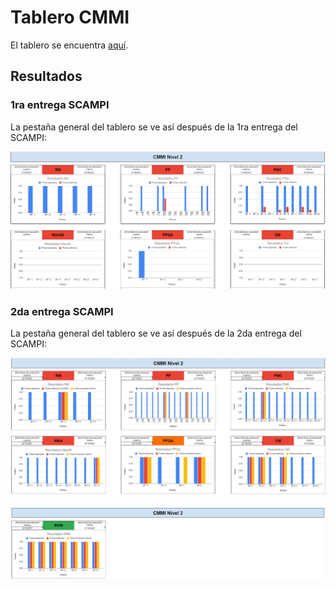 # Tablero CMMI 

El tablero se encuentra [aquí](https://docs.google.com/spreadsheets/d/1trRd8J3lm7lMjZJck7JbxtUdJlLRZkapo7FPQ3G_J24/edit?usp=sharing).

## Resultados

### 1ra entrega SCAMPI

La pestaña general del tablero se ve así después de la 1ra entrega del SCAMPI:

![Resultados 1ra entrega](../static/img/tablero-cmmi/primera-entrega-scampi.png)

### 2da entrega SCAMPI

La pestaña general del tablero se ve así después de la 2da entrega del SCAMPI:

![Resultados 2da entrega](../static/img/tablero-cmmi/segunda-entrega-scampi.png)

![Resultados 2da entrega parte 2](../static/img/tablero-cmmi/segunda-entrega-scampi-2.png)